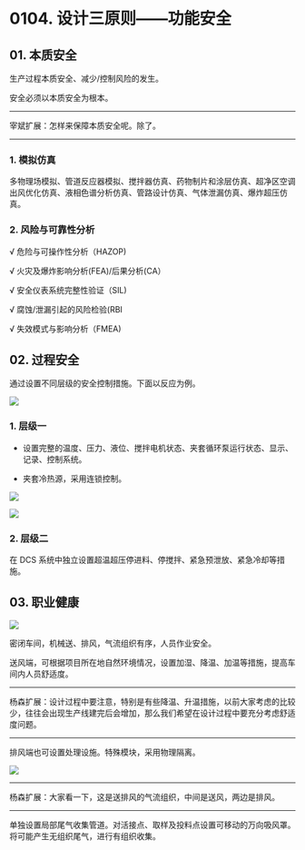 # 0104. 设计三原则——功能安全

## 01. 本质安全

生产过程本质安全、减少/控制风险的发生。

安全必须以本质安全为根本。

---

宰斌扩展：怎样来保障本质安全呢。除了。

---

### 1. 模拟仿真

多物理场模拟、管道反应器模拟、搅拌器仿真、药物制片和涂层仿真、超净区空调出风优化仿真、液相色谱分析仿真、管路设计仿真、气体泄漏仿真、爆炸超压仿真。

### 2. 风险与可靠性分析

√ 危险与可操作性分析（HAZOP)

√ 火灾及爆炸影响分析(FEA)/后果分析(CA）

√ 安全仪表系统完整性验证（SIL)

√ 腐蚀/泄漏引起的风险检验(RBI

√ 失效模式与影响分析（FMEA)

## 02. 过程安全

通过设置不同层级的安全控制措施。下面以反应为例。

![](https://raw.githubusercontent.com/dalong0514/selfstudy/master/图片链接/化工设计/2019034.PNG)

### 1. 层级一

- 设置完整的温度、压力、液位、搅拌电机状态、夹套循环泵运行状态、显示、记录、控制系统。

- 夹套冷热源，采用连锁控制。

![](https://raw.githubusercontent.com/dalong0514/selfstudy/master/图片链接/化工设计/2019035.PNG)

![](https://raw.githubusercontent.com/dalong0514/selfstudy/master/图片链接/化工设计/2019036.PNG)

### 2. 层级二

在 DCS 系统中独立设置超温超压停进料、停搅拌、紧急预泄放、紧急冷却等措施。

## 03. 职业健康

![](https://raw.githubusercontent.com/dalong0514/selfstudy/master/图片链接/化工设计/2019037.PNG)

密闭车间，机械送、排风，气流组织有序，人员作业安全。

送风端，可根据项目所在地自然环境情况，设置加湿、降温、加温等措施，提高车间内人员舒适度。

---

杨森扩展：设计过程中要注意，特别是有些降温、升温措施，以前大家考虑的比较少，往往会出现生产线建完后会增加，那么我们希望在设计过程中要充分考虑舒适度问题。

---

排风端也可设置处理设施。特殊模块，采用物理隔离。

![](https://raw.githubusercontent.com/dalong0514/selfstudy/master/图片链接/化工设计/2019038.PNG)

---

杨森扩展：大家看一下，这是送排风的气流组织，中间是送风，两边是排风。

---

单独设置局部尾气收集管道。对活接点、取样及投料点设置可移动的万向吸风罩。将可能产生无组织尾气，进行有组织收集。

